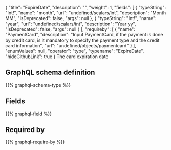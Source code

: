 {
  "title": "ExpireDate",
  "description": "",
  "weight": 1,
  "fields": [
    {
      "typeString": "Int!",
      "name": "month",
      "url": "undefined/scalars/int",
      "description": "Month MM",
      "isDeprecated": false,
      "args": null
    },
    {
      "typeString": "Int!",
      "name": "year",
      "url": "undefined/scalars/int",
      "description": "Year yy",
      "isDeprecated": false,
      "args": null
    }
  ],
  "requireby": [
    {
      "name": "PaymentCard",
      "description": "Input PaymentCard, if the payment is done by credit card, is it mandatory to specify the payment type and the credit card information",
      "url": "undefined/objects/paymentcard"
    }
  ],
  "enumValues": null,
  "operator": "type",
  "typename": "ExpireDate",
  "hideGithubLink": true
}
The card expiration date
## GraphQL schema definition

{{% graphql-schema-type %}}

## Fields

{{% graphql-field %}}

## Required by

{{% graphql-require-by %}}
